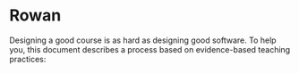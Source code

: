 # Rowan
Designing a good course is as hard as designing good software. To help you, this document describes a process based on evidence-based teaching practices:
